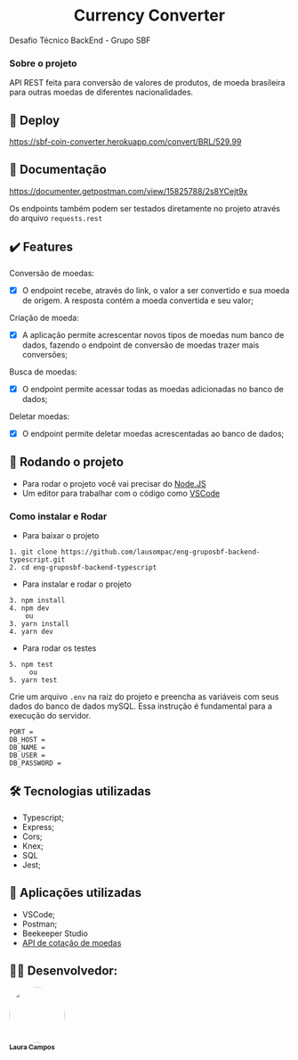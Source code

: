 <h1 align="center"> Currency Converter </h1>

Desafio Técnico BackEnd - Grupo SBF

### Sobre o projeto

API REST feita para conversão de valores de produtos, de moeda brasileira para outras moedas de diferentes nacionalidades. 

## 🚀 Deploy

https://sbf-coin-converter.herokuapp.com/convert/BRL/529.99

## 📄 Documentação

https://documenter.getpostman.com/view/15825788/2s8YCejt9x

Os endpoints também podem ser testados diretamente no projeto através do arquivo ``requests.rest``

## ✔️ Features

Conversão de moedas:
- [x] O endpoint recebe, através do link, o valor a ser convertido e sua moeda de origem. A resposta contém a moeda convertida e seu valor;

Criação de moeda:
- [x] A aplicação permite acrescentar novos tipos de moedas num banco de dados, fazendo o endpoint de conversão de moedas trazer mais conversões;

Busca de moedas:
- [x] O endpoint permite acessar todas as moedas adicionadas no banco de dados;

Deletar moedas:
- [x] O endpoint permite deletar moedas acrescentadas ao banco de dados;

## 🎲 Rodando o projeto

- Para rodar o projeto você vai precisar do [Node.JS](https://nodejs.org/en/download/)
- Um editor para trabalhar com o código como [VSCode](https://code.visualstudio.com/)

### Como instalar e Rodar
* Para baixar o projeto
```
1. git clone https://github.com/lausompac/eng-gruposbf-backend-typescript.git
2. cd eng-gruposbf-backend-typescript
```
* Para instalar e rodar o projeto
```
3. npm install
4. npm dev
    ou
3. yarn install
4. yarn dev
```
* Para rodar os testes 
```
5. npm test
     ou
5. yarn test
```

Crie um arquivo ```.env``` na raiz do projeto e preencha as variáveis com seus dados do banco de dados mySQL.
Essa instrução é fundamental para a execução do servidor.

```
PORT = 
DB_HOST = 
DB_NAME = 
DB_USER = 
DB_PASSWORD = 

```

## 🛠 Tecnologias utilizadas

- Typescript;
- Express;
- Cors;
- Knex;
- SQL 
- Jest;

## 🚀 Aplicações utilizadas

- VSCode;
- Postman;
- Beekeeper Studio
- [API de cotação de moedas](https://docs.awesomeapi.com.br/api-de-moedas)

## 👨‍💻 Desenvolvedor:

<a href="https://github.com/lausompac">
 <img style="border-radius: 50%;" src="https://avatars.githubusercontent.com/u/101334115?v=4" width="100px;" alt=""/>
 <br />
 <sub><b>Laura Campos</b></sub></a> <a href="https://github.com/lausompac" title="github"></a>
 <br>
 <br>


